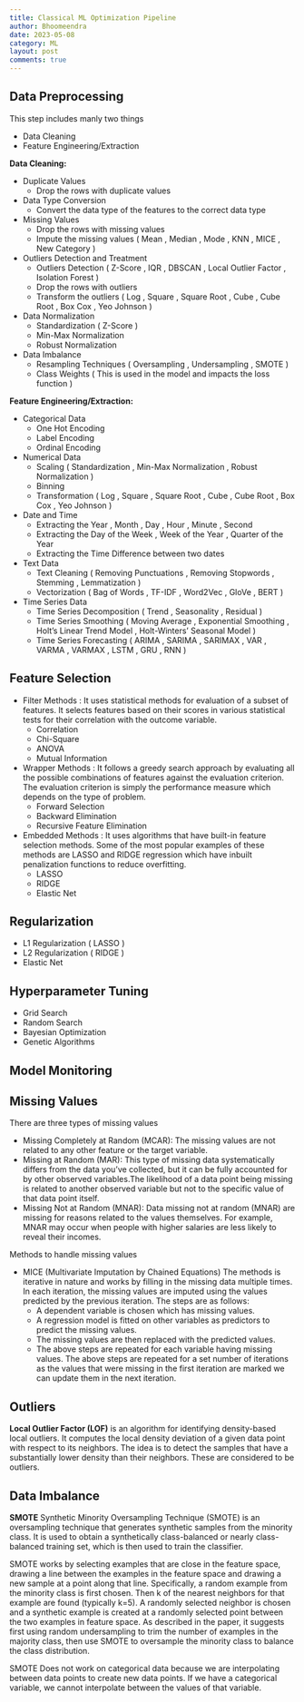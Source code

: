 ```yaml
---
title: Classical ML Optimization Pipeline
author: Bhoomeendra 
date: 2023-05-08
category: ML
layout: post
comments: true
---
```


## Data Preprocessing
This step includes manly two things
- Data Cleaning
- Feature Engineering/Extraction

**Data Cleaning:**
- Duplicate Values
    - Drop the rows with duplicate values
- Data Type Conversion
    - Convert the data type of the features to the correct data type
- Missing Values
    - Drop the rows with missing values
    - Impute the missing values ( Mean , Median , Mode , KNN , MICE , New Category )
- Outliers Detection and Treatment 
    - Outliers Detection ( Z-Score , IQR , DBSCAN , Local Outlier Factor , Isolation Forest )
    - Drop the rows with outliers
    - Transform the outliers ( Log , Square , Square Root , Cube , Cube Root , Box Cox , Yeo Johnson )
- Data Normalization
    - Standardization ( Z-Score )
    - Min-Max Normalization
    - Robust Normalization
- Data Imbalance
    - Resampling Techniques ( Oversampling , Undersampling , SMOTE )
    - Class Weights ( This is used in the model and impacts the loss function )

**Feature Engineering/Extraction:**
- Categorical Data
    - One Hot Encoding
    - Label Encoding
    - Ordinal Encoding
- Numerical Data
    - Scaling ( Standardization , Min-Max Normalization , Robust Normalization )
    - Binning
    - Transformation ( Log , Square , Square Root , Cube , Cube Root , Box Cox , Yeo Johnson )
- Date and Time
    - Extracting the Year , Month , Day , Hour , Minute , Second
    - Extracting the Day of the Week , Week of the Year , Quarter of the Year
    - Extracting the Time Difference between two dates
- Text Data
    - Text Cleaning ( Removing Punctuations , Removing Stopwords , Stemming , Lemmatization )
    - Vectorization ( Bag of Words , TF-IDF , Word2Vec , GloVe , BERT )
- Time Series Data
    - Time Series Decomposition ( Trend , Seasonality , Residual )
    - Time Series Smoothing ( Moving Average , Exponential Smoothing , Holt’s Linear Trend Model , Holt-Winters’ Seasonal Model )
    - Time Series Forecasting ( ARIMA , SARIMA , SARIMAX , VAR , VARMA , VARMAX , LSTM , GRU , RNN )

## Feature Selection
- Filter Methods : It uses statistical methods for evaluation of a subset of features. It selects features based on their scores in various statistical tests for their correlation with the outcome variable. 
    - Correlation
    - Chi-Square
    - ANOVA
    - Mutual Information
- Wrapper Methods : It follows a greedy search approach by evaluating all the possible combinations of features against the evaluation criterion. The evaluation criterion is simply the performance measure which depends on the type of problem.
    - Forward Selection
    - Backward Elimination
    - Recursive Feature Elimination    
- Embedded Methods : It uses algorithms that have built-in feature selection methods. Some of the most popular examples of these methods are LASSO and RIDGE regression which have inbuilt penalization functions to reduce overfitting.
    - LASSO
    - RIDGE
    - Elastic Net

## Regularization
- L1 Regularization ( LASSO )
- L2 Regularization ( RIDGE )
- Elastic Net

## Hyperparameter Tuning
- Grid Search
- Random Search
- Bayesian Optimization
- Genetic Algorithms

## Model Monitoring

## Missing Values
There are three types of missing values
- Missing Completely at Random (MCAR): 
    The missing values are not related to any other feature or the target variable.
- Missing at Random (MAR): 
    This type of missing data systematically differs from the data you’ve collected, but it can be fully accounted for by other observed variables.The likelihood of a data point being missing is related to another observed variable but not to the specific value of that data point itself.
- Missing Not at Random (MNAR): 
    Data missing not at random (MNAR) are missing for reasons related to the values themselves. For example, MNAR may occur when people with higher salaries are less likely to reveal their incomes.

Methods to handle missing values
- MICE (Multivariate Imputation by Chained Equations)
    The methods is iterative in nature and works by filling in the missing data multiple times. In each iteration, the missing values are imputed using the values predicted by the previous iteration. The steps are as follows:
    - A dependent variable is chosen which has missing values.
    - A regression model is fitted on other variables as predictors to predict the missing values.
    - The missing values are then replaced with the predicted values.
    - The above steps are repeated for each variable having missing values.
    The above steps are repeated for a set number of iterations as the values that were missing in the first iteration are marked we can update them in the next iteration.

## Outliers
**Local Outlier Factor (LOF)** is an algorithm for identifying density-based local outliers. It computes the local density deviation of a given data point with respect to its neighbors. The idea is to detect the samples that have a substantially lower density than their neighbors. These are considered to be outliers.

## Data Imbalance

**SMOTE** Synthetic Minority Oversampling Technique (SMOTE) is an oversampling technique that generates synthetic samples from the minority class. It is used to obtain a synthetically class-balanced or nearly class-balanced training set, which is then used to train the classifier.


SMOTE works by selecting examples that are close in the feature space, drawing a line between the examples in the feature space and drawing a new sample at a point along that line. Specifically, a random example from the minority class is first chosen. Then k of the nearest neighbors for that example are found (typically k=5). A randomly selected neighbor is chosen and a synthetic example is created at a randomly selected point between the two examples in feature space. As described in the paper, it suggests first using random undersampling to trim the number of examples in the majority class, then use SMOTE to oversample the minority class to balance the class distribution.

SMOTE Does not work on categorical data because we are interpolating between data points to create new data points. If we have a categorical variable, we cannot interpolate between the values of that variable.



